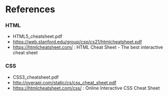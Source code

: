 # References

### HTML

* HTML5_cheatsheet.pdf
* https://web.stanford.edu/group/csp/cs21/htmlcheatsheet.pdf
* https://htmlcheatsheet.com/ : HTML Cheat Sheet - The best interactive cheat sheet

### CSS 

* CSS3_cheatsheet.pdf
* http://overapi.com/static/cs/css_cheat_sheet.pdf
* https://htmlcheatsheet.com/css/ : Online Interactive CSS Cheat Sheet
